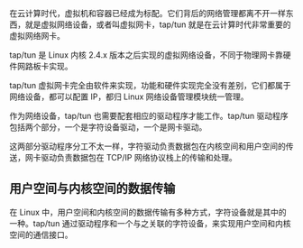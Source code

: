 





在云计算时代，虚拟机和容器已经成为标配。它们背后的网络管理都离不开一样东西，就是虚拟网络设备，或者叫虚拟网卡，tap/tun 就是在云计算时代非常重要的虚拟网络网卡。





tap/tun 是 Linux 内核 2.4.x 版本之后实现的虚拟网络设备，不同于物理网卡靠硬件网路板卡实现。

tap/tun 虚拟网卡完全由软件来实现，功能和硬件实现完全没有差别，它们都属于网络设备，都可以配置 IP，都归 Linux 网络设备管理模块统一管理。

作为网络设备，tap/tun 也需要配套相应的驱动程序才能工作。tap/tun 驱动程序包括两个部分，一个是字符设备驱动，一个是网卡驱动。

这两部分驱动程序分工不太一样，字符驱动负责数据包在内核空间和用户空间的传送，网卡驱动负责数据包在 TCP/IP 网络协议栈上的传输和处理。







## 用户空间与内核空间的数据传输



在 Linux 中，用户空间和内核空间的数据传输有多种方式，字符设备就是其中的一种。tap/tun 通过驱动程序和一个与之关联的字符设备，来实现用户空间和内核空间的通信接口。